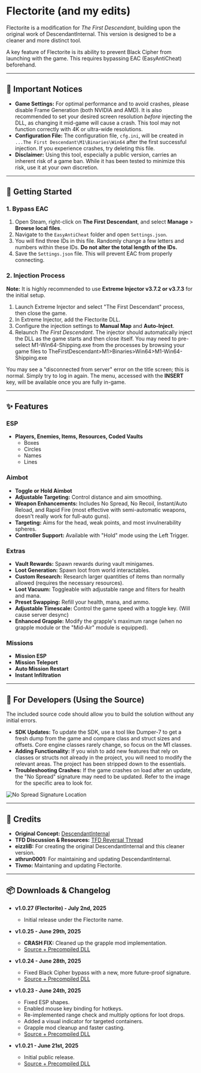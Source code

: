 # Flectorite (and my edits)

Flectorite is a modification for *The First Descendant*, building upon the original work of DescendantInternal. This version is designed to be a cleaner and more distinct tool.

A key feature of Flectorite is its ability to prevent Black Cipher from launching with the game. This requires bypassing EAC (EasyAntiCheat) beforehand.

---

## 🛑 Important Notices

* **Game Settings:** For optimal performance and to avoid crashes, please disable Frame Generation (both NVIDIA and AMD). It is also recommended to set your desired screen resolution *before* injecting the DLL, as changing it mid-game will cause a crash. This tool may not function correctly with 4K or ultra-wide resolutions.
* **Configuration File:** The configuration file, `cfg.ini`, will be created in `...The First Descendant\M1\Binaries\Win64` after the first successful injection. If you experience crashes, try deleting this file.
* **Disclaimer:** Using this tool, especially a public version, carries an inherent risk of a game ban. While it has been tested to minimize this risk, use it at your own discretion.

---

## 🚀 Getting Started

### 1. Bypass EAC

1.  Open Steam, right-click on **The First Descendant**, and select **Manage** > **Browse local files**.
2.  Navigate to the `EasyAntiCheat` folder and open `Settings.json`.
3.  You will find three IDs in this file. Randomly change a few letters and numbers within these IDs. **Do not alter the total length of the IDs.**
4.  Save the `Settings.json` file. This will prevent EAC from properly connecting.

### 2. Injection Process

**Note:** It is highly recommended to use **Extreme Injector v3.7.2 or v3.7.3** for the initial setup.

1.  Launch Extreme Injector and select "The First Descendant" process, then close the game.
2.  In Extreme Injector, add the Flectorite DLL.
3.  Configure the injection settings to **Manual Map** and **Auto-Inject**.
4.  Relaunch *The First Descendant*. The injector should automatically inject the DLL as the game starts and then close itself. You may need to pre-select M1-Win64-Shipping.exe from the processes by browsing your game files to TheFirstDescendant>M1>Binaries>Win64>M1-Win64-Shipping.exe

You may see a "disconnected from server" error on the title screen; this is normal. Simply try to log in again. The menu, accessed with the **INSERT** key, will be available once you are fully in-game.

---

## ✨ Features

### ESP
* **Players, Enemies, Items, Resources, Coded Vaults**
    * Boxes
    * Circles
    * Names
    * Lines

### Aimbot
* **Toggle or Hold Aimbot**
* **Adjustable Targeting:** Control distance and aim smoothing.
* **Weapon Enhancements:** Includes No Spread, No Recoil, Instant/Auto Reload, and Rapid Fire (most effective with semi-automatic weapons, doesn't really work for full-auto guns).
* **Targeting:** Aims for the head, weak points, and most invulnerability spheres.
* **Controller Support:** Available with "Hold" mode using the Left Trigger.

### Extras
* **Vault Rewards:** Spawn rewards during vault minigames.
* **Loot Generation:** Spawn loot from world interactables.
* **Custom Research:** Research larger quantities of items than normally allowed (requires the necessary resources).
* **Loot Vacuum:** Toggleable with adjustable range and filters for health and mana.
* **Preset Swapping:** Refill your health, mana, and ammo.
* **Adjustable Timescale:** Control the game speed with a toggle key. (Will cause server desync)
* **Enhanced Grapple:** Modify the grapple's maximum range (when no grapple module or the "Mid-Air" module is equipped).

### Missions
* **Mission ESP**
* **Mission Teleport**
* **Auto Mission Restart**
* **Instant Infiltration**

---

## 🔧 For Developers (Using the Source)

The included source code should allow you to build the solution without any initial errors.

* **SDK Updates:** To update the SDK, use a tool like Dumper-7 to get a fresh dump from the game and compare class and struct sizes and offsets. Core engine classes rarely change, so focus on the M1 classes.
* **Adding Functionality:** If you wish to add new features that rely on classes or structs not already in the project, you will need to modify the relevant areas. The project has been stripped down to the essentials.
* **Troubleshooting Crashes:** If the game crashes on load after an update, the "No Spread" signature may need to be updated. Refer to the image for the specific area to look for.

![No Spread Signature Location](https://i.imgur.com/84pW6Tq.jpeg)

---

## 📜 Credits

* **Original Concept:** [DescendantInternal](https://www.unknowncheats.me/forum/other-fps-games/658547-descendantinternal-descendant.html)
* **TFD Discussion & Resources:** [TFD Reversal Thread](https://www.unknowncheats.me/forum/other-fps-games/602336-descendant-reversal-structs-offsets.html)
* **eizzliB:** For creating the original DescendantInternal and this cleaner version.
* **athrun0001:** For maintaining and updating DescendantInternal.
* **Tivmo:** Maintaning and updating Flectorite.

---

## 📦 Downloads & Changelog
      
* **v1.0.27 (Flectorite) - July 2nd, 2025**
    * Initial release under the Flectorite name.

* **v1.0.25 - June 29th, 2025**
    * **CRASH FIX:** Cleaned up the grapple mod implementation.
    * [Source + Precompiled DLL](https://www.unknowncheats.me/forum/downloads.php?do=file&id=50266)

* **v1.0.24 - June 28th, 2025**
    * Fixed Black Cipher bypass with a new, more future-proof signature.
    * [Source + Precompiled DLL](https://www.unknowncheats.me/forum/downloads.php?do=file&id=50257)

* **v1.0.23 - June 24th, 2025**
    * Fixed ESP shapes.
    * Enabled mouse key binding for hotkeys.
    * Re-implemented range check and multiply options for loot drops.
    * Added a visual indicator for targeted containers.
    * Grapple mod cleanup and faster casting.
    * [Source + Precompiled DLL](https://www.unknowncheats.me/forum/downloads.php?do=file&id=50208)

* **v1.0.21 - June 21st, 2025**
    * Initial public release.
    * [Source + Precompiled DLL](https://www.unknowncheats.me/forum/downloads.php?do=file&id=50174)
